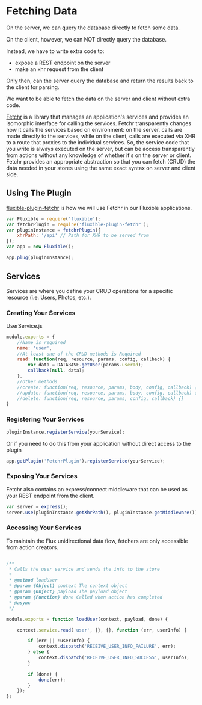 # Fetching Data

On the server, we can query the database directly to fetch some data.

On the client, however, we can NOT directly query the database.

Instead, we have to write extra code to:
 - expose a REST endpoint on the server
 - make an xhr request from the client

Only then, can the server query the database and return the results back to the client for parsing.

We want to be able to fetch the data on the server and client without extra code.

[Fetchr](https://github.com/yahoo/fetchr) is a library that manages an application's services and provides an isomorphic interface for calling the services.
Fetchr transparently changes how it calls the services based on environment:
on the server, calls are made directly to the services, while on the client,
calls are executed via XHR to a route that proxies to the individual services.
So, the service code that you write is always executed on the server,
but can be access transparently from actions without any knowledge of whether it's on the server or client.
Fetchr provides an appropriate abstraction so that you can fetch (CRUD) the data needed in your stores using the same exact syntax on server and client side.

## Using The Plugin

[fluxible-plugin-fetchr](https://github.com/yahoo/fluxible-plugin-fetchr) is how we will use Fetchr in our Fluxible applications.

```js
var Fluxible = require('fluxible');
var fetchrPlugin = require('fluxible-plugin-fetchr');
var pluginInstance = fetchrPlugin({
    xhrPath: '/api' // Path for XHR to be served from
});
var app = new Fluxible();

app.plug(pluginInstance);
```

## Services

Services are where you define your CRUD operations for a specific resource (i.e. Users, Photos, etc.).

### Creating Your Services

UserService.js
```js
module.exports = {
    //Name is required
    name: 'user',
    //At least one of the CRUD methods is Required
    read: function(req, resource, params, config, callback) {
        var data = DATABASE.getUser(params.userId);
        callback(null, data);
    },
    //other methods
    //create: function(req, resource, params, body, config, callback) {},
    //update: function(req, resource, params, body, config, callback) {},
    //delete: function(req, resource, params, config, callback) {}
}
```

### Registering Your Services

```js
pluginInstance.registerService(yourService);
```

Or if you need to do this from your application without direct access to the plugin

```js
app.getPlugin('FetchrPlugin').registerService(yourService);
```

### Exposing Your Services

Fetchr also contains an express/connect middleware that can be used as your REST endpoint from the client.

```js
var server = express();
server.use(pluginInstance.getXhrPath(), pluginInstance.getMiddleware());
```

### Accessing Your Services

To maintain the Flux unidirectional data flow, fetchers are only accessible from action creators.

```js

/**
 * Calls the user service and sends the info to the store
 *
 * @method loadUser
 * @param {Object} context The context object
 * @param {Object} payload The payload object
 * @param {Function} done Called when action has completed
 * @async
 */

module.exports = function loadUser(context, payload, done) {

    context.service.read('user', {}, {}, function (err, userInfo) {

        if (err || !userInfo) {
            context.dispatch('RECEIVE_USER_INFO_FAILURE', err);
        } else {
            context.dispatch('RECEIVE_USER_INFO_SUCCESS', userInfo);
        }

        if (done) {
            done(err);
        }
    });
};

```
